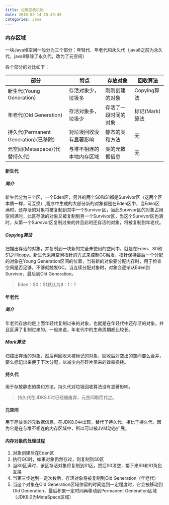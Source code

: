 ```yaml
---
title: 垃圾回收机制
date: 2018-02-14 15:49:45
categories: Java
---
```


### 内存区域
一块Java堆空间一般分为三个部分：年轻代、年老代和永久代（java8之前为永久代，java8移除了永久代，改为了元空间）

各个部分的对比如下：

部分 | 特点 | 存放对象 | 回收算法
--- | --- | --- | ---
新生代(Young Generation) | 存活对象少，垃圾多 | 刚刚创建的对象 | Copying算法
年老代(Old Generation) | 存活对象多，垃圾少 | 存活了一段时间的对象 | 标记(Mark)算法
持久代(Permanent Generation)(已移除) | 对垃圾回收没有显著影响 | 静态的类和方法 | 无
元空间(Metaspace)(代替持久代) | 与堆不相连的本地内存区域 | 类的元数据信息 | 无

#### 新生代

##### 简介

新生代分为三个区，一个Eden区，另外的两个S0和S1都是Survivor区（这两个区本质一样，可互换）,程序中生成的大部分新的对象都是在Eden区中，当Eden区满时，还存活的对象将被复制到其中一个Survivor区，当此Survivor区的对象占用空间满时，此区存活的对象又被复制到另一个Survivor区，当这个Survivor区也满时，从第一个Survivor区复制过来的并且此时还存活的对象，将被复制到年老代。

##### Copying算法

扫描出存活的对象，并复制到一块新的完全未使用的空间中，就是在Eden、S0和S1之间copy。新生代采用空闲指针的方式来控制GC触发，指针保持最后一个分配的对象在Young Generation区间的位置，当有新的对象要分配内存时，用于检查空间是否足够，不够就触发GC。当连续分配对象时，对象会逐渐从Eden到Survivor，最后到Old Generation。

> Eden：S0：S1默认为8：1：1

#### 年老代

##### 简介

年老代存放的是上面年轻代复制过来的对象，也就是在年轻代中还存活的对象，并且区满了复制过来的。一般来说，年老代中的生命周期都比较长。

##### Mark算法

扫描出存活的对象，然后再回收未被标记的对象，回收后对空出的空间要么合并，要么标记出来便于下次分配，以减少内存碎片带来的效率损耗。

#### 持久代

用于存放静态的类和方法，持久代对垃圾回收算法没有显著影响。

> 持久代在JDK8.0时已经被废弃，元空间取而代之。

#### 元空间

用于存放类的元数据信息，在JDK8.0中出现，替代了持久代，相比于持久代，因为它是在与堆不相连的内存区域中，所以可以被JVM动态扩展。

#### 内存对象的处理过程

1. 对象创建后在Eden区
2. 执行GC时，如果对象仍然存过，则复制到S0区
3. 当S0区满时，该区存活对象将复制到S1区，然后S0清空，接下来S0和S1角色互换
4. 当第三步达到一定次数后，存活对象将被复制到Old Generation（年老代）
5. 当这个对象在Old Generation区域停留的时间达到一定程度时，它会被移动到Old Generation，最后积累一定时间再移动到Permanent Generation区域（JDK8.0为MetaSpace区域）